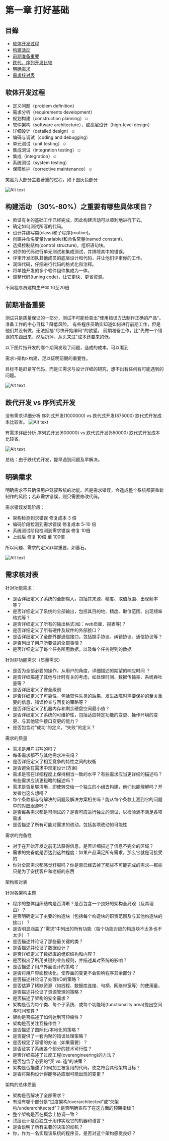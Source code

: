 # 第一章 打好基础
## 目錄
* [软体开发过程](#软体开发过程)
* [构建活动](#构建活动)
* [前期准备重要](#前期准备重要)
* [跌代、序列开发比较](#跌代开发)
* [明确需求](#明确需求)
* [需求核对表](#需求核对表)


## 软体开发过程
* 定义问题（problem definition）
* 需求分析（requirements development）
* 规划构建（construction planning）☺
* 软件架构（software architecture），或高层设计（high-level design）
* 详细设计（detailed design）☺
* 编码与调试（coding and debugging）
* 单元测试（unit testing）☺
* 集成测试（integration testing）☺
* 集成（integration）☺
* 系统测试（system testing）
* 保障维护（corrective maintenance）☺

笑脸为大部分主要著重的过程，如下图灰色部分

![Alt text](https://raw.githubusercontent.com/MingYi-Chen/sharedPhotoes/master/processOfNormal.png)

## 构建活动 （30%-80%）之重要有哪些具体项目？
* 验证有关的基础工作已经完成，因此构建活动可以顺利地进行下去。
* 确定如何测试所写的代码。
* 设计并编写类(class)和子程序(routine)。
* 创建并命名变量(variable)和命名常量(named constant).
* 选择控制结构(control structure)，组织语句块。
* 对你的代码进行单元测试和集成测试，并排除其中的错误。
* 评审开发团队其他成员的底层设计和代码，并让他们评审你的工作。
* 润饰代码，仔细进行代码的格式化和注释。
* 将单独开发的多个软件组件集成为一体。
* 调整代码(tuning code)，让它更快、更省资源。

不同程序员建构生产率 10至20倍

## 前期准备重要
测试只是质量保证的一部分，测试不可能检查出"使用错误方法制作正确的产品"。
准备工作的中心目标？降低风险。
有些程序员确实知道如何进行前期工作，但是他们并没有做，无法抵挡"尽快开始编码"的欲望。
前期准备工作，比"先做一个错误的东西出来，然后扔掉，从头来过"成本还要来的低。

以下图片指开发的哪个期间发现了问题，造成的成本。可以看到

需求>架构>构建，足以证明前期的重要性。

目标不是赶紧写代码，而是江需求与设计详细的研究，想不出有任何有可能遇到的问题。

![Alt text](https://raw.githubusercontent.com/MingYi-Chen/sharedPhotoes/master/DefectIsDetected.png)

## 跌代开发 vs 序列式开发
没有需求详细分析
序列式开发(1000000) vs 跌代式开发(875000)
跌代式开发成本比较省。
![Alt text](https://raw.githubusercontent.com/MingYi-Chen/sharedPhotoes/master/cost1.png)

有需求详细分析
序列式开发(600000) vs 跌代式开发(550000)
跌代式开发成本比较省。

![Alt text](https://raw.githubusercontent.com/MingYi-Chen/sharedPhotoes/master/cost2.png)

总结：由于跌代式开发，提早遇到问题及早解决。

## 明确需求
明确需求不只确保用户驾驭系统的功能。若是需求错误，会造成整个系统都要重新制作的风险；若非需求错误，则只需要修改代码。

需求错误发现阶段：
* 架构检测到求错误 修复成本 3 倍
* 编码阶段检测到需求错误 修复成本 5-10 倍
* 系统测试阶段检测到需求错误 修复 10倍
* 上线后 修复 10倍 至 100倍

所以问题、需求的定义非常重要，如基石。

![Alt text](https://raw.githubusercontent.com/MingYi-Chen/sharedPhotoes/master/ProblemDefine.png)

## 需求核对表

针对功能需求：
* 是否详细定义了系统的全部输入，包括其来源、精度、取值范围、出现频率等？
* 是否详细定义了系统的全部输出，包括其目的地、精度、取值范围、出现频率格式等？
* 是否详细定义了所有的输出格式(如：web页面、报表等)？
* 是否详细定义了所有硬件及软件的外部接口？
* 是否详细定义了全部外部通信接口，包括握手协议、纠错协议、通信协议等？
* 是否列出了用户所要做的全部事情？
* 是否详细定义了每个任务所用数据，以及每个任务得到的数据

针对非功能需求（质量需求）
* 是否为全部必要的操作，从用户的角度，详细描述的期望的响应时间 ？
* 是否详细描述了其他与计时有关的考虑，如处理时间、数据传输率、系统吞吐量等？
* 是否详细定义了安全级别
* 是否详细定义了可靠性，包括软件失灵的后果、发生故障时需要保护的至关重要的信息、错误检查与回复的策略等？
* 是否详细定义了机器内存和剩余硬盘空间最小值？
* 是否详细定义了系统的可维护性，包括适应特定功能的变更、操作环境的变更、与其他软件接口变更的能力？
* 是否包含对“成功”的定义，“失败”的定义？

需求的质量
* 需求是用户书写的吗？
* 每条需求都不与其他需求冲突吗？
* 是否详细定义了相互竞争的特性之间的权衡
* 是否避免在需求中规定设计(方案)
* 需求是否在详细程度上保持相当一致的水平？有些需求应当更详细的描述吗？有些需求应该更粗略的描述吗？
* 需求是否足够清晰，即使转交给一个独立的小组去构建，他们也能理解吗？开发者也这么想吗？
* 每个条款都与待解决的问题及解决方案相关吗？能从每个条款上溯到它的问题中的对应跟源吗？
* 是否每条需求都是可测试的？是否可应进行独立的测试，以检验满不满足各项需求
* 是否描述了所有可能对需求的改动，包括各项改动的可能性

需求的完备性
* 对于在开始开发之前无法获得信息，是否详细描述了信息不完全的区域？
* 需求的完备度是否达到这种程度：如果产品满足所有需求，那么它就是可接受的
* 你对全部需求都感觉舒服吗？你是否已经去掉了那些不可能完成的需求—那些只是为了安抚客户和老板的东西


架构核对表

针对各架构主题

* 程序的整体组织结构是否清晰？是否包含一个良好的架构全局观（及其理由）？
* 是否明确定义了主要的构造块（包括每个构造块的职责范围及与其他构造块的接口）？
* 是否明显涵盖了“需求”中列出的所有功能（每个功能对应的构造块不太多也不太少）？
* 是否描述并论证了那些最关键的类？
* 是否描述并论证了数据设计？
* 是否详细定义了数据库的组织结构和内容？
* 是否指出了所用关键的业务规则，并描述其对系统的影响？
* 是否描述了用户界面设计的策略？
* 是否将用户界面模块化，使界面的变更不会影响程序其余部分？
* 是否描述并论证了处理I/O的策略？
* 是否估算了稀缺资源（如线程、数据库连接、句柄、网络带宽等）的使用量，是否描述并论证了资源管理的策略？
* 是否描述了架构的安全需求？
* 架构是否为每个类、每个子系统、或每个功能域(functionality area)提出空间与时间预算？
* 架构是否描述了如何达到可伸缩性？
* 架构是否关注互操作性？
* 是否描述了国际化/本地化的策略？
* 是否提供了一套内聚的错误处理策略？
* 是否规定了容错的办法（如果需要）？
* 是否证实了系统各个部分的技术可行性？
* 是否详细描述了过度工程(overengineering)的方法？
* 是否包含了必要的“买 vs. 造”的决策？
* 架构是否描述了如何加工被复用的代码，使之符合其他架构目标？
* 是否将架构设计得能够适应很可能出现的变更？

架构的总体质量

* 架构是否解决了全部需求？
* 有没有哪个部分是“过度架构/overarchitected”或“欠架构/underarchitected”？是否明确宣布了在这方面的预期指标？
* 整个架构是否在概念上协调一致？
* 顶层设计是否独立于用作实现它的机器和语言？
* 是否说明了所有主要的决策的动机？
* 你，作为一名实现该系统的程序员，是否对这个架构感觉良好？
